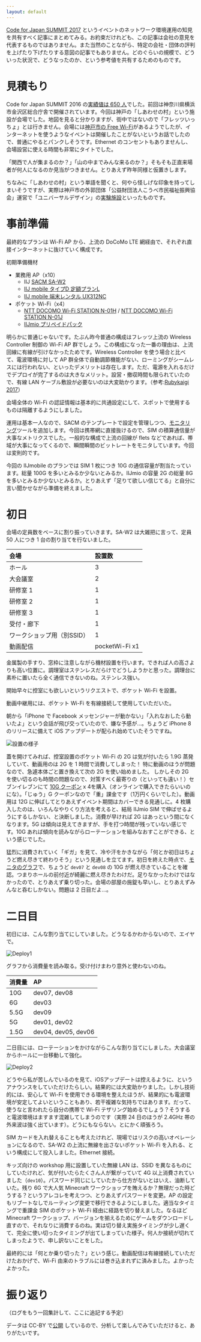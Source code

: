 ```yaml
---
layout: default
---
```

[Code for Japan SUMMIT 2017](https://summit2017.code4japan.org/) というイベントのネットワーク環境運用の知見を共有すべく記事にまとめてみる。お約束だけれども、この記事は会社の意見を代表するものではありません。また当然のことながら、特定の会社・団体の評判を上げたり下げたりする意図の記事でもありません。どのぐらいの規模で、どういった状況で、どうなったのか、という参考値を共有するためのものです。

見積もり
========

Code for Japan SUMMIT 2016 の[実績値は 650 人](https://medium.com/code-for-japan/code-for-japan-summit-2016-%E3%83%AC%E3%83%9D%E3%83%BC%E3%83%88-%E3%83%97%E3%83%AC%E3%82%A4%E3%83%99%E3%83%B3%E3%83%88%E7%B7%A8-86418045a810)でした。前回は神奈川県横浜市金沢区総合庁舎で開催されています。今回は神戸の「しあわせの村」という施設が会場でした。地図を見ると分かりますが、街中ではないので「フレッツいっちょ」とは行きません。会場には[神戸市の Free Wi-Fi](http://www.city.kobe.lg.jp/culture/leisure/information/kobefreewifi.html)があるようでしたが、インターネットを使うようなイベントは開催したことがないというお話でしたので、普通にやるとパンクしそうです。Ethernet のコンセントもありませんし、会場設営に使える時間も非常にタイトでした。

「関西で人が集まるのか？」「山の中までみんな来るのか？」そもそも正直来場者が何人になるのか見当がつきません。とりあえず昨年同様と仮置きします。

ちなみに「しあわせの村」という単語を聞くと、何やら怪しげな印象を持ってしまいそうですが、実際は神戸市の外郭団体「公益財団法人こうべ市民福祉振興協会」運営で「ユニバーサルデザイン」の[実験施設](http://www.shiawasenomura.org/ud_u.html)といったものです。

事前準備
========

最終的なプランは Wi-Fi AP から、上流の DoCoMo LTE 網経由で、それぞれ直接インターネットに抜けていく構成です。

初期準備機材
- 業務用 AP（x10）
  - IIJ [SACM SA-W2](http://www.sacm.jp/#saw2)
  - [IIJ mobile タイプD 定額プランL](https://www.iij.ad.jp/biz/iijmobile/plan_l/plan.html) 
  - [IIJ mobile 端末レンタル UX312NC](https://www.iijmobile.jp/product/type_d/card_UX312NC.html)
- ポケット Wi-Fi（x4）
  - [NTT DOCOMO Wi-Fi STATION N-01H](https://www.nttdocomo.co.jp/product/data/n01h/) /
    [NTT DOCOMO Wi-Fi STATION N-01J](https://www.nttdocomo.co.jp/product/data/n01j/)
  - [IIJmio プリペイドパック](https://s.iijmio.jp/prepaid/)

明らかに普通じゃないです。たぶん昨今普通の構成はフレッツ上流の Wireless Controller 制御の Wi-Fi AP 群でしょう。この構成になった一番の理由は、上流回線に有線が引けなかったためです。Wireless Controller を使う場合と比べて、電波環境に対して AP 群全体で自動調節機能がない、ローミングがシームレスには行われない、といったデメリットは存在します。ただ、電源を入れるだけでデプロイが完了するのは大きなメリット。設営・撤収時間も限られていたので、有線 LAN ケーブル敷設が必要ないのは大変助かります。（参考:[Rubykaigi 2017](https://diary.sorah.jp/2017/09/25/rubykaigi2017-wifi)）

会場全体の Wi-Fi の認証情報は基本的に共通設定にして、スポットで使用するものは隔離するようにしました。

運用は基本一人なので、SACM のテンプレートで設定を管理しつつ、[モニタリング](https://hkwi.github.io/sacm_cfjs2017/)ツールを追加します。今回は携帯網に直接抜けるので、SIM の積算通信量が大事なメトリクスでした。一般的な構成で上流の回線が flets などであれば、帯域が大事になってくるので、瞬間瞬間のビットレートをモニタしています。今回は変則的です。

今回の IIJmobile のプランでは SIM 1 枚につき 10G の通信容量が割当たっています。総量 100G を多いとみるか少ないとみるか。IIJmio の容量 2G の総量 8G を多いとみるか少ないとみるか。とりあえず「足りて欲しい信じてる」と自分に言い聞かせながら準備を終えました。

初日
====

会場の定員数をベースに割り振っていきます。SA-W2 は大雑把に言って、定員 50 人につき 1 台の割り当てを行ないました。

|会場|設置数|
|:---|:---|
|ホール|3|
|大会議室|2|
|研修室 1|1|
|研修室 2|1|
|研修室 3|1|
|受付・廊下|1|
|ワークショップ用（別SSID）|1|
|動画配信|pocketWi-Fi x1|

金属製の手すり、窓枠に注意しながら機材設置を行います。できれば人の高さよりも高い位置に。調理室はステンレスだらけでどうしようかと思った。調理台に素朴に置いたら全く通信できないのね。ステンレス強い。

開始早々に控室にも欲しいというリクエストで、ポケット Wi-Fi を設置。

動画中継用には、ポケット Wi-Fi を有線接続して使用していただいた。

朝から「iPhone で Facebook メッセンジャーが動かない」「入れなおしたら動いたよ」という会話が飛び交っていたので、嫌な予感が…。ちょうど iPhone 8 のリリースに備えて iOS アップデートが配られ始めていたそうですね。

![設置の様子](https://farm5.staticflickr.com/4430/23473395248_93c00b6f5c.jpg)

蓋を開けてみれば、控室設置のポケット Wi-Fi の 2G は気が付いたら 1.9G 蒸発していて、動画用のは 2G を 1 時間で消費してしまった！
特に動画のほうが問題なので、急遽本体ごと置き換えて次の 2G を使い始めました。
しかしその 2G を使い切るのも時間の問題なので、対策すべく最寄りの（といっても遠い！）セブンイレブンにて [10G クーポン](https://s.iijmio.jp/couponcard/code.html) x 4を購入（オンラインで購入できたらいいのにな）。「じゅう」G クーポンなので「重」課金です（1万円くらいでした）。動画用は 12G に伸ばしてとりあえずイベント期間はカバーできる見通しに。4 枚購入したのは、いろんなやりくり方法を考えると、結局 IIJmio SIM で伸ばせるようにするしかない、と決断しました。消費が早ければ 2G はあっという間になくなります。5G は傾向は見えてきますが、手を打つ時間が残っていない感じです。10G あれば傾向を読みながらローテーションを組みなおすことができる、という感じでした。

猛烈に消費されていく「ギガ」を見て、冷や汗をかきながら「何とか初日はちょうど燃え尽きて終わりそう」という見通しを立てます。初日を終えた時点で、[モニタのグラフ](https://hkwi.github.io/sacm_cfjs2017/)で、ちょうど `dev07` と `dev08` の 10G が燃え尽きていることを確認。つまりホールの前付近が綺麗に燃え尽きたわけだ。足りなかったわけではなかったので、とりあえず乗り切った。会場の部屋の施錠も早いし、とりあえずみんなと呑むしかない。問題は 2 日目だよ…。

二日目
======
初日には、こんな割り当てにしていました。どうなるかわからないので、エイヤで。

![Deploy1](https://docs.google.com/drawings/d/e/2PACX-1vRECx3AqPfrAz4BgBkgOz_h_yudsKqkTSmuRsrnXJkhatij2ZKAc7iGaQttKTXEkjLpXIrKopxa_RU1/pub?w=480&h=360)

グラフから消費量を読み取る。受け付けまわり意外と使わないのね。

|消費量|AP|
|:--|:--|
|10G|dev07, dev08|
|6G|dev03|
|5.5G|dev09|
|5G|dev01, dev02|
|1.5G|dev04, dev05, dev06|

二日目には、ローテーションをかけながらこんな割り当てにしました。大会議室からホールに一台移動して強化。

![Deploy2](https://docs.google.com/drawings/d/e/2PACX-1vQcMYnPbOlryq3eHxsAJ3PLnEfoBPqESO30e0PYmfVEFVDHNHEWPeisYrXcJvSk8Ut-4DZG5ShWufZU/pub?w=480&h=360)

どうやら私が苦しんでいるのを見て、iOSアップデートは控えるように、というアナウンスをしていただけたらしい。結果的には大変助かりました。しかし技術的には、安心して Wi-Fi を使用できる環境を整えたほうが、結果的にも電波環境が安定してよいということもあり、若干複雑な気持ちではあります。だって、使うなと言われたら自分の携帯で Wi-Fi テザリング始めるでしょう？そうすると電波環境はますます混雑してしまうのです（実際 24 日のほうが 2.4GHz 帯の外来波は強く出ています）。どうにもならない。とにかく頑張ろう。

SIM カードを入れ替えることも考えたけれど、現場ではリスクの高いオペレーションになるので、SA-W2 の上流に無線を出さないポケット Wi-Fi を入れる、という構成にして投入しました。Ethernet 接続。

キッズ向けの workshop 用に設置していた無線 LAN は、SSID を異なるものにしていたけれど、気が付いたらたくさん人が繋がっていて 4G 以上消費されていました（`dev10`）。パスワード同じにしていたから仕方がないとはいえ、油断していた。残り 6G で大人気 Minecraft ワークショップを賄えるか？無理だった時どうする？というアレコレを考えつつ、とりあえずパスワードを変更。AP の設定もリブートなしでルーティング変更で移行できるようにしました。適当なタイミングで重課金 SIM のポケット Wi-Fi 経由に経路を切り替えました。なるほど Minecraft ワークショップ、バージョンを揃えるためにゲームをダウンロードし直すので、それなりに消費するのね。実は切り替え実施タイミングが少し遅くて、完全に使い切ったタイミングが出てしまっていた様子。何人か接続が切れてしまったようで、申し訳ないことをした。

最終的には「何とか乗り切った？」という感じ。動画配信は有線接続していただけたおかげで、Wi-Fi 由来のトラブルには巻き込まれずに済みました。よかったよかった。

振り返り
========
（ログをもう一回集計して、ここに追記する予定）

データは CC-BY で[公開](https://github.com/hkwi/sacm_cfjs2017) しているので、分析して楽しんでみていただけると、ありがたいです。


